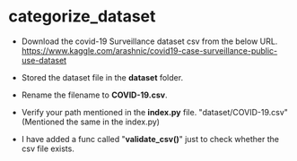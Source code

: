 # categorize_dataset

- Download the covid-19 Surveillance dataset csv from the below URL.
  https://www.kaggle.com/arashnic/covid19-case-surveillance-public-use-dataset

- Stored the dataset file in the **dataset** folder.
- Rename the filename to **COVID-19.csv**.
- Verify your path mentioned in the **index.py** file.
  "dataset/COVID-19.csv" (Mentioned the same in the index.py)
  
 - I have added a func called "**validate_csv()**" just to check whether the csv file exists.

